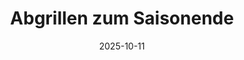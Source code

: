 ---
draft: false
title: "Abgrillen zum Saisonende"
date: "2025-10-11"
description: "Gemütliches Abgrillen zum Ende der Gartensaison um 13:00 Uhr. Ein letztes Beisammensein vor dem Winter mit Grillen und netten Gesprächen."
---